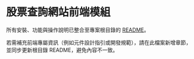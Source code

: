 # 股票查詢網站前端模組

所有安裝、功能與操作說明已整合至專案根目錄的 [README](../README.md)。

若需補充前端專屬資訊（例如元件設計指引或開發規範），請在此檔案新增章節，並同步更新根目錄 README，避免內容不一致。
